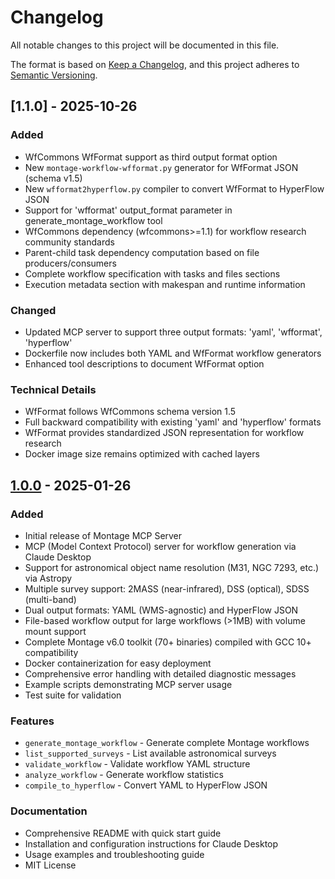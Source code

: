 # Changelog

All notable changes to this project will be documented in this file.

The format is based on [Keep a Changelog](https://keepachangelog.com/en/1.0.0/),
and this project adheres to [Semantic Versioning](https://semver.org/spec/v2.0.0.html).

## [1.1.0] - 2025-10-26

### Added
- WfCommons WfFormat support as third output format option
- New `montage-workflow-wfformat.py` generator for WfFormat JSON (schema v1.5)
- New `wfformat2hyperflow.py` compiler to convert WfFormat to HyperFlow JSON
- Support for 'wfformat' output_format parameter in generate_montage_workflow tool
- WfCommons dependency (wfcommons>=1.1) for workflow research community standards
- Parent-child task dependency computation based on file producers/consumers
- Complete workflow specification with tasks and files sections
- Execution metadata section with makespan and runtime information

### Changed
- Updated MCP server to support three output formats: 'yaml', 'wfformat', 'hyperflow'
- Dockerfile now includes both YAML and WfFormat workflow generators
- Enhanced tool descriptions to document WfFormat option

### Technical Details
- WfFormat follows WfCommons schema version 1.5
- Full backward compatibility with existing 'yaml' and 'hyperflow' formats
- WfFormat provides standardized JSON representation for workflow research
- Docker image size remains optimized with cached layers

## [1.0.0] - 2025-01-26

### Added
- Initial release of Montage MCP Server
- MCP (Model Context Protocol) server for workflow generation via Claude Desktop
- Support for astronomical object name resolution (M31, NGC 7293, etc.) via Astropy
- Multiple survey support: 2MASS (near-infrared), DSS (optical), SDSS (multi-band)
- Dual output formats: YAML (WMS-agnostic) and HyperFlow JSON
- File-based workflow output for large workflows (>1MB) with volume mount support
- Complete Montage v6.0 toolkit (70+ binaries) compiled with GCC 10+ compatibility
- Docker containerization for easy deployment
- Comprehensive error handling with detailed diagnostic messages
- Example scripts demonstrating MCP server usage
- Test suite for validation

### Features
- `generate_montage_workflow` - Generate complete Montage workflows
- `list_supported_surveys` - List available astronomical surveys
- `validate_workflow` - Validate workflow YAML structure
- `analyze_workflow` - Generate workflow statistics
- `compile_to_hyperflow` - Convert YAML to HyperFlow JSON

### Documentation
- Comprehensive README with quick start guide
- Installation and configuration instructions for Claude Desktop
- Usage examples and troubleshooting guide
- MIT License

[1.0.0]: https://github.com/hyperflow-wms/montage-mcp-server/releases/tag/v1.0.0
